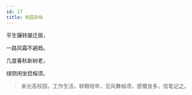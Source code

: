 ```yaml
---
id: 17
title: 校园杂咏
---
```

平生辗转屡迁居，

一路风霜不避趋。

几度春秋新树老，

绿阴闲坐捻榕须。

> 来光高校园，工作生活，转眼经年，见风舞榕须，感慨良多，信笔记之。
